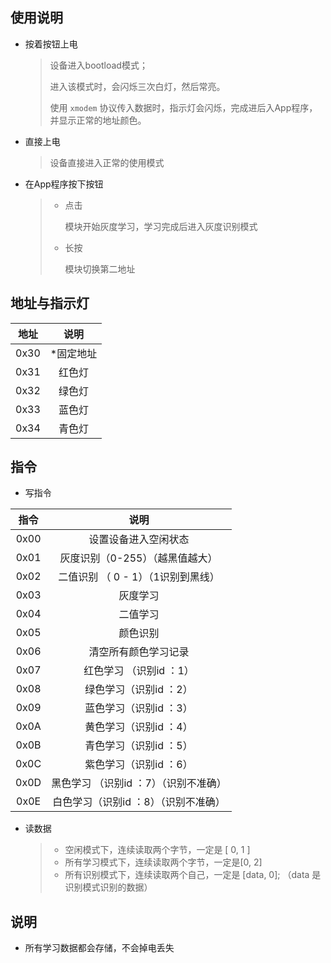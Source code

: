 ## 使用说明

- 按着按钮上电

  > 设备进入bootload模式；
  >
  > 进入该模式时，会闪烁三次白灯，然后常亮。
  >
  > 使用 `xmodem` 协议传入数据时，指示灯会闪烁，完成进后入App程序，并显示正常的地址颜色。

- 直接上电

  > 设备直接进入正常的使用模式

- 在App程序按下按钮

  > - 点击
  >
  >   模块开始灰度学习，学习完成后进入灰度识别模式
  >
  > - 长按
  >
  >   模块切换第二地址

  

## 地址与指示灯

| 地址 |    说明    |
| :--: | :--------: |
| 0x30 | \*固定地址 |
| 0x31 |   红色灯   |
| 0x32 |   绿色灯   |
| 0x33 |   蓝色灯   |
| 0x34 |   青色灯   |



## 指令

- 写指令

| 指令 |                 说明                  |
| :--: | :-----------------------------------: |
| 0x00 |         设置设备进入空闲状态          |
| 0x01 |    灰度识别（0-255）（越黑值越大）    |
| 0x02 |  二值识别 （ 0 - 1）（1识别到黑线）   |
| 0x03 |               灰度学习                |
| 0x04 |               二值学习                |
| 0x05 |               颜色识别                |
| 0x06 |         清空所有颜色学习记录          |
| 0x07 |        红色学习 （识别id ：1）        |
| 0x08 |        绿色学习（识别id ：2）         |
| 0x09 |        蓝色学习（识别id ：3）         |
| 0x0A |        黄色学习（识别id ：4）         |
| 0x0B |        青色学习（识别id ：5）         |
| 0x0C |        紫色学习（识别id ：6）         |
| 0x0D | 黑色学习 （识别id ：7）（识别不准确） |
| 0x0E | 白色学习（识别id ：8）（识别不准确）  |



- 读数据

  > - 空闲模式下，连续读取两个字节，一定是 [ 0, 1 ]
  > - 所有学习模式下，连续读取两个字节，一定是[0, 2]
  > - 所有识别模式下，连续读取两个自己，一定是 [data, 0]; （data 是识别模式识别的数据）
  >



## 说明

- 所有学习数据都会存储，不会掉电丢失

